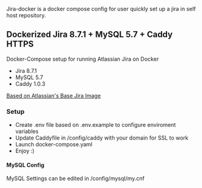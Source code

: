 Jira-docker is a docker compose config for user quickly set up a jira in self host repository.

## Dockerized Jira 8.7.1 + MySQL 5.7 + Caddy HTTPS

Docker-Compose setup for running Atlassian Jira on Docker

* Jira 8.7.1
* MySQL 5.7
* Caddy 1.0.3

[Based on Atlassian's Base Jira Image](https://hub.docker.com/r/atlassian/jira-software)

### Setup

* Create .env file based on .env.example to configure enviroment variables
* Update Caddyfile in /config/caddy with your domain for SSL to work
* Launch docker-compose.yaml
* Enjoy :)

#### MySQL Config

MySQL Settings can be edited in /config/mysql/my.cnf
